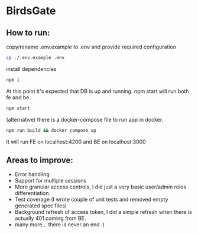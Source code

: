 # BirdsGate

## How to run:

copy/rename .env.example to .env and provide required configuration

```sh
cp ./.env.example .env
```

install dependencies

```sh
npm i
```

At this point it's expected that DB is up and running. npm start will run both fe and be.

```sh
npm start
```

(alternative) there is a docker-compose file to run app in docker.
```sh
npm run build && docker compose up
```

It will run FE on localhost:4200 and BE on localhost:3000

## Areas to improve:

- Error handling
- Support for multiple sessions
- More granular access controls, I did just a very basic user/admin roles differentiation.
- Test coverage (I wrote couple of unit tests and removed empty generated spec files)
- Background refresh of access token, I did a simple refresh when there is actually 401 coming from BE.
- many more... there is never an end :)
